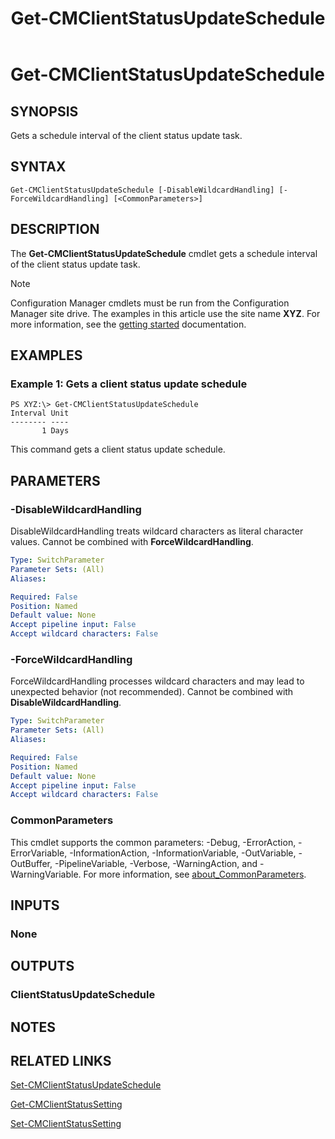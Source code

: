 ﻿---
description: Gets a schedule interval of the client status update task.
external help file: AdminUI.PS.Sum.dll-Help.xml
Module Name: ConfigurationManager
ms.date: 05/02/2019
schema: 2.0.0
title: Get-CMClientStatusUpdateSchedule
---

# Get-CMClientStatusUpdateSchedule

## SYNOPSIS
Gets a schedule interval of the client status update task.

## SYNTAX

```
Get-CMClientStatusUpdateSchedule [-DisableWildcardHandling] [-ForceWildcardHandling] [<CommonParameters>]
```

## DESCRIPTION
The **Get-CMClientStatusUpdateSchedule** cmdlet gets a schedule interval of the client status update task.

> [!NOTE]
> Configuration Manager cmdlets must be run from the Configuration Manager site drive.
> The examples in this article use the site name **XYZ**. For more information, see the
> [getting started](/powershell/sccm/overview) documentation.

## EXAMPLES

### Example 1: Gets a client status update schedule
```
PS XYZ:\> Get-CMClientStatusUpdateSchedule
Interval Unit
-------- ----
       1 Days
```

This command gets a client status update schedule.

## PARAMETERS

### -DisableWildcardHandling
DisableWildcardHandling treats wildcard characters as literal character values. Cannot be combined with **ForceWildcardHandling**.

```yaml
Type: SwitchParameter
Parameter Sets: (All)
Aliases:

Required: False
Position: Named
Default value: None
Accept pipeline input: False
Accept wildcard characters: False
```

### -ForceWildcardHandling
ForceWildcardHandling processes wildcard characters and may lead to unexpected behavior (not recommended). Cannot be combined with **DisableWildcardHandling**.

```yaml
Type: SwitchParameter
Parameter Sets: (All)
Aliases:

Required: False
Position: Named
Default value: None
Accept pipeline input: False
Accept wildcard characters: False
```

### CommonParameters
This cmdlet supports the common parameters: -Debug, -ErrorAction, -ErrorVariable, -InformationAction, -InformationVariable, -OutVariable, -OutBuffer, -PipelineVariable, -Verbose, -WarningAction, and -WarningVariable. For more information, see [about_CommonParameters](https://docs.microsoft.com/powershell/module/microsoft.powershell.core/about/about_commonparameters?view=powershell-7).

## INPUTS

### None

## OUTPUTS

### ClientStatusUpdateSchedule

## NOTES

## RELATED LINKS

[Set-CMClientStatusUpdateSchedule](Set-CMClientStatusUpdateSchedule.md)

[Get-CMClientStatusSetting](Get-CMClientStatusSetting.md)

[Set-CMClientStatusSetting](Set-CMClientStatusSetting.md)


